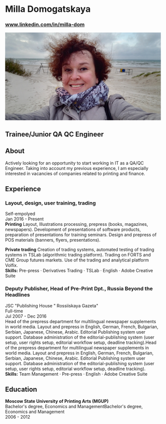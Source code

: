 # Milla Domogatskaya
### www.linkedin.com/in/milla-dom  

![](/img/millahh.jpg)

## Trainee/Junior QA QC Engineer
## About
Actively looking for an opportunity to start working in IT as a QA/QC Engineer. Taking into account my previous experience, I am especially interested in vacancies of companies related to printing and finance.

## Experience
### Layout, design, user training, trading
Self-empolyed  
Jan 2016 - Present  
   **Printing**
Layout, Illustrations processing, prepress (books, magazines, newspapers). Development of presentations of software products, preparation of presentations for training seminars. Design and prepress of POS materials (banners, flyers, presentations).  

**Private trading**
Creation of trading systems, automated testing of trading systems in TSLab (algorithmic trading platform).
Trading on FORTS and CME Group futures markets. Use of the trading and analytical platform Volfix.  
**Skills:** Pre-press · Derivatives Trading · TSLab · English · Adobe Creative Suite

### Deputy Publisher, Head of Pre-Print Dpt., Russia Beyond the Headlines
JSC "Publishing House " Rossiiskaya Gazeta"  
Full-time  
Jul 2007 - Dec 2016  
Head of the prepress department for multilingual newspaper supplements in world media. Layout and prepress in English, German, French, Bulgarian, Serbian, Japanese, Chinese, Arabic. Editorial Publishing system user support. Database administration of the editorial-publishing system (user setup, user rights setup, editorial workflow setup, deadline tracking).Head of the prepress department for multilingual newspaper supplements in world media. Layout and prepress in English, German, French, Bulgarian, Serbian, Japanese, Chinese, Arabic. Editorial Publishing system user support. Database administration of the editorial-publishing system (user setup, user rights setup, editorial workflow setup, deadline tracking).  
**Skills:** Team Management · Pre-press · English · Adobe Creative Suite

## Education

**Moscow State University of Printing Arts (MGUP)**  
Bachelor's degree, Economics and ManagementBachelor's degree, Economics and Management  
2006 - 2012